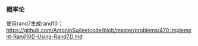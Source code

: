 ### 概率论

使用rand7生成rand10：https://github.com/AntonioSu/leetcode/blob/master/problems/470.Implement-Rand10()-Using-Rand7().md 
